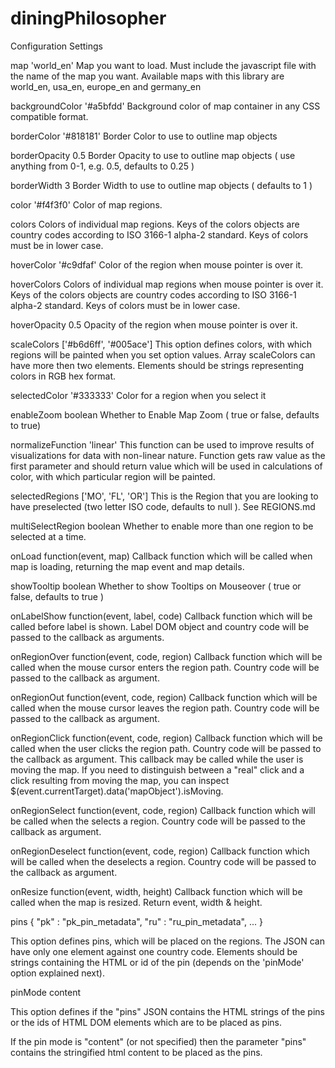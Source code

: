 # diningPhilosopher

Configuration Settings

map 'world_en'
Map you want to load. Must include the javascript file with the name of the map you want. Available maps with this library are world_en, usa_en, europe_en and germany_en

backgroundColor '#a5bfdd'
Background color of map container in any CSS compatible format.


borderColor '#818181'
Border Color to use to outline map objects


borderOpacity 0.5
Border Opacity to use to outline map objects ( use anything from 0-1, e.g. 0.5, defaults to 0.25 )


borderWidth 3
Border Width to use to outline map objects ( defaults to 1 )


color '#f4f3f0'
Color of map regions.


colors
Colors of individual map regions. Keys of the colors objects are country codes according to ISO 3166-1 alpha-2 standard. Keys of colors must be in lower case.

hoverColor '#c9dfaf'
Color of the region when mouse pointer is over it.


hoverColors
Colors of individual map regions when mouse pointer is over it. Keys of the colors objects are country codes according to ISO 3166-1 alpha-2 standard. Keys of colors must be in lower case.


hoverOpacity 0.5
Opacity of the region when mouse pointer is over it.


scaleColors ['#b6d6ff', '#005ace']
This option defines colors, with which regions will be painted when you set option values. Array scaleColors can have more then two elements. Elements should be strings representing colors in RGB hex format.


selectedColor '#333333'
Color for a region when you select it


enableZoom boolean
Whether to Enable Map Zoom ( true or false, defaults to true)


normalizeFunction 'linear'
This function can be used to improve results of visualizations for data with non-linear nature. Function gets raw value as the first parameter and should return value which will be used in calculations of color, with which particular region will be painted.


selectedRegions ['MO', 'FL', 'OR']
This is the Region that you are looking to have preselected (two letter ISO code, defaults to null ). See REGIONS.md


multiSelectRegion boolean
Whether to enable more than one region to be selected at a time.


onLoad function(event, map)
Callback function which will be called when map is loading, returning the map event and map details.


showTooltip boolean
Whether to show Tooltips on Mouseover ( true or false, defaults to true )


onLabelShow function(event, label, code)
Callback function which will be called before label is shown. Label DOM object and country code will be passed to the callback as arguments.


onRegionOver function(event, code, region)
Callback function which will be called when the mouse cursor enters the region path. Country code will be passed to the callback as argument.


onRegionOut function(event, code, region)
Callback function which will be called when the mouse cursor leaves the region path. Country code will be passed to the callback as argument.


onRegionClick function(event, code, region)
Callback function which will be called when the user clicks the region path. Country code will be passed to the callback as argument. This callback may be called while the user is moving the map. If you need to distinguish between a "real" click and a click resulting from moving the map, you can inspect $(event.currentTarget).data('mapObject').isMoving.


onRegionSelect function(event, code, region)
Callback function which will be called when the selects a region. Country code will be passed to the callback as argument.


onRegionDeselect function(event, code, region)
Callback function which will be called when the deselects a region. Country code will be passed to the callback as argument.


onResize function(event, width, height)
Callback function which will be called when the map is resized. Return event, width & height.


pins { "pk" : "pk_pin_metadata", "ru" : "ru_pin_metadata", ... }

This option defines pins, which will be placed on the regions. The JSON can have only one element against one country code. Elements should be strings containing the HTML or id of the pin (depends on the 'pinMode' option explained next).


pinMode content

This option defines if the "pins" JSON contains the HTML strings of the pins or the ids of HTML DOM elements which are to be placed as pins.

If the pin mode is "content" (or not specified) then the parameter "pins" contains the stringified html content to be placed as the pins.

